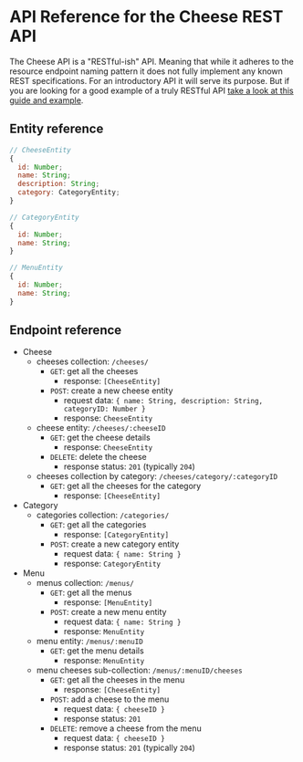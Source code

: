 # API Reference for the Cheese REST API
The Cheese API is a "RESTful-ish" API. Meaning that while it adheres to the resource endpoint naming pattern it does not fully implement any known REST specifications. For an introductory API it will serve its purpose. But if you are looking for a good example of a truly RESTful API [take a look at this guide and example](https://restfulapi.net/rest-api-design-tutorial-with-example/).

## Entity reference

```js
// CheeseEntity
{
  id: Number;
  name: String;
  description: String;
  category: CategoryEntity;
}

// CategoryEntity
{
  id: Number;
  name: String;
}

// MenuEntity
{
  id: Number;
  name: String;
}
```

## Endpoint reference

- Cheese
  - cheeses collection: `/cheeses/`
    - `GET`: get all the cheeses
      - response: `[CheeseEntity]`
    - `POST`: create a new cheese entity
      - request data: `{ name: String, description: String, categoryID: Number }`
      - response: `CheeseEntity`
  - cheese entity: `/cheeses/:cheeseID`
    - `GET`: get the cheese details
      - response: `CheeseEntity`
    - `DELETE`: delete the cheese
      - response status: `201` (typically `204`)
  - cheeses collection by category: `/cheeses/category/:categoryID`
    - `GET`: get all the cheeses for the category
      - response: `[CheeseEntity]`
- Category
  - categories collection: `/categories/`
    - `GET`: get all the categories
      - response: `[CategoryEntity]`
    - `POST`: create a new category entity
      - request data: `{ name: String }`
      - response: `CategoryEntity`
- Menu
  - menus collection: `/menus/`
    - `GET`: get all the menus
      - response: `[MenuEntity]`
    - `POST`: create a new menu entity
      - request data: `{ name: String }`
      - response: `MenuEntity`
  - menu entity: `/menus/:menuID`
    - `GET`: get the menu details
      - response: `MenuEntity`
  - menu cheeses sub-collection: `/menus/:menuID/cheeses`
    - `GET`: get all the cheeses in the menu
      - response: `[CheeseEntity]`
    - `POST`: add a cheese to the menu
      - request data: `{ cheeseID }`
      - response status: `201`
    - `DELETE`: remove a cheese from the menu
      - request data: `{ cheeseID }`
      - response status: `201` (typically `204`)
